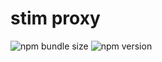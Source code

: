 # stim proxy

![npm bundle size](https://img.shields.io/bundlephobia/minzip/@oliveoilexpert/stim-proxy)
![npm version](https://img.shields.io/npm/v/@oliveoilexpert/stim-proxy)